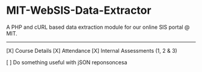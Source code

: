 # MIT-WebSIS-Data-Extractor

A PHP and cURL based data extraction module for our online SIS portal @ MIT.

---

[X] Course Details
[X] Attendance
[X] Internal Assessments (1, 2 & 3)

[ ] Do something useful with jSON reponsoncesa 
